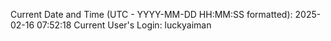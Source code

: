 Current Date and Time (UTC - YYYY-MM-DD HH:MM:SS formatted): 2025-02-16 07:52:18
Current User's Login: luckyaiman
